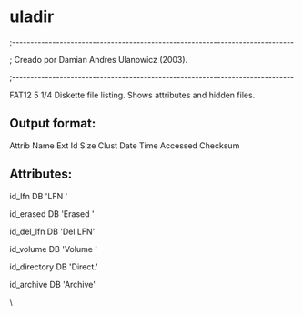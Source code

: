 # uladir
;-----------------------------------------------------------------------------

;              Creado por Damian Andres Ulanowicz (2003).

;-----------------------------------------------------------------------------

FAT12 5 1/4 Diskette file listing. Shows attributes and hidden files.

Output format:
--------------

Attrib Name     Ext   Id          Size Clust   Date     Time   Accessed Checksum


Attributes:
-----------

id_lfn       DB 'LFN    '

id_erased    DB 'Erased '

id_del_lfn   DB 'Del LFN'

id_volume    DB 'Volume '

id_directory DB 'Direct.'

id_archive   DB 'Archive'

\

